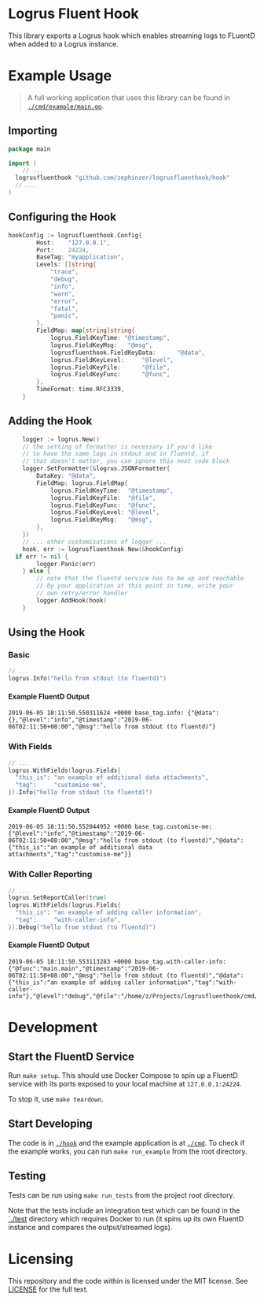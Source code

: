 # Logrus Fluent Hook
This library exports a Logrus hook which enables streaming logs to FLuentD when added to a Logrus instance.

# Example Usage

> A full working application that uses this library can be found in [`./cmd/example/main.go`](./cmd/example/main.go).

## Importing

```go
package main

import (
	// ...
  logrusfluenthook "github.com/zephinzer/logrusfluenthook/hook"
  // ...
)
```

## Configuring the Hook

```go
hookConfig := logrusfluenthook.Config{
		Host:    "127.0.0.1",
		Port:    24224,
		BaseTag: "myapplication",
		Levels: []string{
			"trace",
			"debug",
			"info",
			"warn",
			"error",
			"fatal",
			"panic",
		},
		FieldMap: map[string]string{
			logrus.FieldKeyTime: "@timestamp",
			logrus.FieldKeyMsg:   "@msg",
			logrusfluenthook.FieldKeyData:      "@data",
			logrus.FieldKeyLevel:     "@level",
			logrus.FieldKeyFile:      "@file",
			logrus.FieldKeyFunc:      "@func",
		},
		TimeFormat: time.RFC3339,
	}
```

## Adding the Hook

```go
	logger := logrus.New()
	// the setting of formatter is necessary if you'd like
	// to have the same logs in stdout and in fluentd, if
	// that doesn't matter, you can ignore this next code block
	logger.SetFormatter(&logrus.JSONFormatter{
		DataKey: "@data",
		FieldMap: logrus.FieldMap{
			logrus.FieldKeyTime:  "@timestamp",
			logrus.FieldKeyFile:  "@file",
			logrus.FieldKeyFunc:  "@func",
			logrus.FieldKeyLevel: "@level",
			logrus.FieldKeyMsg:   "@msg",
		},
	})
	// ... other customisations of logger ...
	hook, err := logrusfluenthook.New(&hookConfig)
  if err != nil {
		logger.Panic(err)
	} else {
		// note that the fluentd service has to be up and reachable
		// by your application at this point in time, write your
		// own retry/error handler
		logger.AddHook(hook)
	}
```

## Using the Hook

### Basic

```go
// ...
logrus.Info("hello from stdout (to fluentd)")
```

#### Example FluentD Output

```
2019-06-05 18:11:50.550311624 +0000 base_tag.info: {"@data":{},"@level":"info","@timestamp":"2019-06-06T02:11:50+08:00","@msg":"hello from stdout (to fluentd)"}
```

### With Fields

```go
// ...
logrus.WithFields(logrus.Fields{
  "this_is": "an example of additional data attachments",
  "tag":     "customise-me",
}).Info("hello from stdout (to fluentd)")
```

#### Example FluentD Output

```
2019-06-05 18:11:50.552044952 +0000 base_tag.customise-me: {"@level":"info","@timestamp":"2019-06-06T02:11:50+08:00","@msg":"hello from stdout (to fluentd)","@data":{"this_is":"an example of additional data attachments","tag":"customise-me"}}
```

### With Caller Reporting

```go
// ...
logrus.SetReportCaller(true)
logrus.WithFields(logrus.Fields{
  "this_is": "an example of adding caller information",
  "tag":     "with-caller-info",
}).Debug("hello from stdout (to fluentd)")
```

#### Example FluentD Output

```
2019-06-05 18:11:50.553113283 +0000 base_tag.with-caller-info: {"@func":"main.main","@timestamp":"2019-06-06T02:11:50+08:00","@msg":"hello from stdout (to fluentd)","@data":{"this_is":"an example of adding caller information","tag":"with-caller-info"},"@level":"debug","@file":"/home/z/Projects/logrusfluenthook/cmd/example/main.go:59"}
```

# Development

## Start the FluentD Service
Run `make setup`. This should use Docker Compose to spin up a FluentD service with its ports exposed to your local machine at `127.0.0.1:24224`.

To stop it, use `make teardown`.

## Start Developing
The code is in [`./hook`](./hook) and the example application is at [`./cmd`](./cmd). To check if the example works, you can run `make run_example` from the root directory.

## Testing

Tests can be run using `make run_tests` from the project root directory.

Note that the tests include an integration test which can be found in the [`./test](./test) directory which requires Docker to run (it spins up its own FluentD instance and compares the output/streamed logs).

# Licensing
This repository and the code within is licensed under the MIT license. See [LICENSE](./LICENSE) for the full text.
